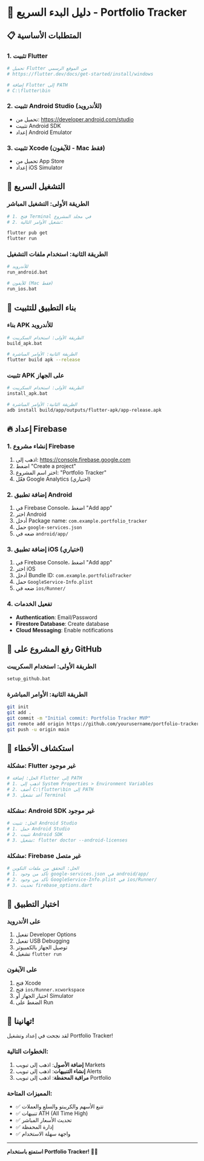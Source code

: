 # 🚀 دليل البدء السريع - Portfolio Tracker

## 📋 المتطلبات الأساسية

### 1. تثبيت Flutter
```bash
# تحميل Flutter من الموقع الرسمي
# https://flutter.dev/docs/get-started/install/windows

# إضافة Flutter إلى PATH
# C:\flutter\bin
```

### 2. تثبيت Android Studio (للأندرويد)
- تحميل من: https://developer.android.com/studio
- تثبيت Android SDK
- إعداد Android Emulator

### 3. تثبيت Xcode (للآيفون - Mac فقط)
- تحميل من App Store
- إعداد iOS Simulator

## 🎯 التشغيل السريع

### الطريقة الأولى: التشغيل المباشر
```bash
# 1. فتح Terminal في مجلد المشروع
# 2. تشغيل الأوامر التالية:

flutter pub get
flutter run
```

### الطريقة الثانية: استخدام ملفات التشغيل
```bash
# للأندرويد
run_android.bat

# للآيفون (Mac فقط)
run_ios.bat
```

## 📱 بناء التطبيق للتثبيت

### بناء APK للأندرويد
```bash
# الطريقة الأولى: استخدام السكريبت
build_apk.bat

# الطريقة الثانية: الأوامر المباشرة
flutter build apk --release
```

### تثبيت APK على الجهاز
```bash
# الطريقة الأولى: استخدام السكريبت
install_apk.bat

# الطريقة الثانية: الأوامر المباشرة
adb install build/app/outputs/flutter-apk/app-release.apk
```

## 🔥 إعداد Firebase

### 1. إنشاء مشروع Firebase
1. اذهب إلى: https://console.firebase.google.com
2. اضغط "Create a project"
3. اختر اسم المشروع: "Portfolio Tracker"
4. فعّل Google Analytics (اختياري)

### 2. إضافة تطبيق Android
1. في Firebase Console، اضغط "Add app"
2. اختر Android
3. أدخل Package name: `com.example.portfolio_tracker`
4. حمل `google-services.json`
5. ضعه في `android/app/`

### 3. إضافة تطبيق iOS (اختياري)
1. في Firebase Console، اضغط "Add app"
2. اختر iOS
3. أدخل Bundle ID: `com.example.portfolioTracker`
4. حمل `GoogleService-Info.plist`
5. ضعه في `ios/Runner/`

### 4. تفعيل الخدمات
- **Authentication**: Email/Password
- **Firestore Database**: Create database
- **Cloud Messaging**: Enable notifications

## 🚀 رفع المشروع على GitHub

### الطريقة الأولى: استخدام السكريبت
```bash
setup_github.bat
```

### الطريقة الثانية: الأوامر المباشرة
```bash
git init
git add .
git commit -m "Initial commit: Portfolio Tracker MVP"
git remote add origin https://github.com/yourusername/portfolio-tracker.git
git push -u origin main
```

## 🔧 استكشاف الأخطاء

### مشكلة: Flutter غير موجود
```bash
# الحل: إضافة Flutter إلى PATH
# 1. اذهب إلى System Properties > Environment Variables
# 2. أضف C:\flutter\bin إلى PATH
# 3. أعد تشغيل Terminal
```

### مشكلة: Android SDK غير موجود
```bash
# الحل: تثبيت Android Studio
# 1. حمل Android Studio
# 2. تثبيت Android SDK
# 3. تشغيل: flutter doctor --android-licenses
```

### مشكلة: Firebase غير متصل
```bash
# الحل: التحقق من ملفات التكوين
# 1. تأكد من وجود google-services.json في android/app/
# 2. تأكد من وجود GoogleService-Info.plist في ios/Runner/
# 3. تحديث firebase_options.dart
```

## 📱 اختبار التطبيق

### على الأندرويد
1. تفعيل Developer Options
2. تفعيل USB Debugging
3. توصيل الجهاز بالكمبيوتر
4. تشغيل `flutter run`

### على الآيفون
1. فتح Xcode
2. فتح `ios/Runner.xcworkspace`
3. اختيار الجهاز أو Simulator
4. الضغط على Run

## 🎉 تهانينا!

لقد نجحت في إعداد وتشغيل Portfolio Tracker! 

### الخطوات التالية:
1. **إضافة الأصول**: اذهب إلى تبويب Markets
2. **إنشاء التنبيهات**: اذهب إلى تبويب Alerts
3. **مراقبة المحفظة**: اذهب إلى تبويب Portfolio

### المميزات المتاحة:
- ✅ تتبع الأسهم والكريبتو والسلع والعملات
- ✅ تنبيهات ATH (All Time High)
- ✅ تحديث الأسعار المباشر
- ✅ إدارة المحفظة
- ✅ واجهة سهلة الاستخدام

---

**استمتع باستخدام Portfolio Tracker!** 🚀📱
